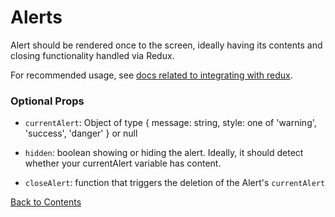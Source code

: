 # Alerts
Alert should be rendered once to the screen, ideally having its contents and closing functionality handled via Redux.

For recommended usage, see [docs related to integrating with redux](https://github.com/vineyard-bloom/bloom-layout/blob/master/docs/alert-and-modal-with-redux.md).

### Optional Props
- `currentAlert`:
    Object of type { message: string, style: one of 'warning', 'success', 'danger' } or null

- `hidden`:
    boolean showing or hiding the alert. Ideally, it should detect whether your currentAlert variable has content.

- `closeAlert`:
    function that triggers the deletion of the Alert's `currentAlert`

[Back to Contents](https://github.com/vineyard-bloom/bloom-starter#contents)
